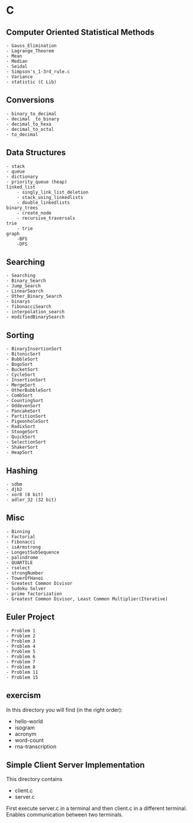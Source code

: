 # C

## Computer Oriented Statistical Methods
	- Gauss_Elimination
	- Lagrange_Theorem
	- Mean
	- Median
	- Seidal
	- Simpson's_1-3rd_rule.c
	- Variance
	- statistic (C Lib)

## Conversions
	- binary_to_decimal
	- decimal _to_binary
	- decimal_to_hexa
	- decimal_to_octal
	- to_decimal

## Data Structures
	- stack
	- queue
	- dictionary
	- priority_queue (heap)
	linked_list
		- singly_link_list_deletion
		- stack_using_linkedlists
		- double_linkedlists
	binary_trees
		- create_node
		- recursive_traversals
	trie
		- trie
	graph
		-BFS
		-DFS

## Searching
	- Searching
	- Binary_Search
	- Jump_Search
	- LinearSearch
	- Other_Binary_Search
	- binarys
	- fibonacciSearch
	- interpolation_search
	- modifiedBinarySearch

## Sorting
	- BinaryInsertionSort
	- BitonicSort
	- BubbleSort
	- BogoSort
	- BucketSort
	- CycleSort
	- InsertionSort
	- MergeSort
	- OtherBubbleSort
	- CombSort
	- CountingSort
	- OddevenSort
	- PancakeSort
	- PartitionSort
	- PigeonholeSort
	- RadixSort
	- StoogeSort
	- QuickSort
	- SelectionSort
	- ShakerSort
	- HeapSort
	
## Hashing
	- sdbm
	- djb2
	- xor8 (8 bit)
	- adler_32 (32 bit)


## Misc
	- Binning
	- Factorial
	- Fibonacci
	- isArmstrong
	- LongestSubSequence
	- palindrome
	- QUARTILE
	- rselect
	- strongNumber
	- TowerOfHanoi
	- Greatest Common Divisor
	- Sudoku Solver
	- prime factorization
	- Greatest Common Divisor, Least Common Multiplier(Iterative)
	
## Euler Project
	- Problem 1
	- Problem 2
	- Problem 3
	- Problem 4
	- Problem 5
	- Problem 6
	- Problem 7
	- Problem 8
	- Problem 11
	- Problem 15

## exercism
In this directory you will find (in the right order):
* hello-world
* isogram
* acronym
* word-count
* rna-transcription

## Simple Client Server Implementation
This directory contains
* client.c
* server.c

First execute server.c in a terminal and then client.c in a different terminal. Enables communication between two terminals.
